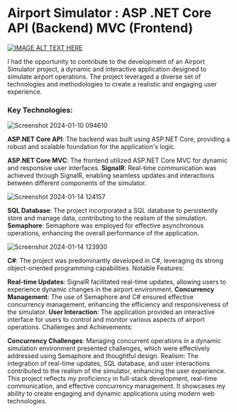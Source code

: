 # Airport Simulator : ASP .NET Core API (Backend) MVC (Frontend)

[![IMAGE ALT TEXT HERE](https://img.youtube.com/vi/JEfMKsV3QGQ/0.jpg)](https://www.youtube.com/watch?v=JEfMKsV3QGQ)

I had the opportunity to contribute to the development of an Airport Simulator project, a dynamic and interactive application designed to simulate airport operations. The project leveraged a diverse set of technologies and methodologies to create a realistic and engaging user experience.
### Key Technologies:

![Screenshot 2024-01-10 094610](https://github.com/brachaer/AirportSimulatorASP/assets/145331020/23ae8180-e0e4-4113-be8b-fcad624fc799)

**ASP.NET Core API**: The backend was built using ASP.NET Core, providing a robust and scalable foundation for the application's logic.

**ASP.NET Core MVC**: The frontend utilized ASP.NET Core MVC for dynamic and responsive user interfaces.
**SignalR**: Real-time communication was achieved through SignalR, enabling seamless updates and interactions between different components of the simulator.

![Screenshot 2024-01-14 124157](https://github.com/brachaer/AirportSimulatorASP/assets/145331020/2b8dbfb3-5561-4fba-b909-7779f1671060)

**SQL Database**: The project incorporated a SQL database to persistently store and manage data, contributing to the realism of the simulation.
**Semaphore**: Semaphore was employed for effective asynchronous operations, enhancing the overall performance of the application.

![Screenshot 2024-01-14 123930](https://github.com/brachaer/AirportSimulatorASP/assets/145331020/31546b89-8c2f-45b9-8f00-8a37b13de88d)

**C#**: The project was predominantly developed in C#, leveraging its strong object-oriented programming capabilities.
Notable Features:

**Real-time Updates**: SignalR facilitated real-time updates, allowing users to experience dynamic changes in the airport environment.
**Concurrency Management**: The use of Semaphore and C# ensured effective concurrency management, enhancing the efficiency and responsiveness of the simulator.
**User Interaction**: The application provided an interactive interface for users to control and monitor various aspects of airport operations.
Challenges and Achievements:

**Concurrency Challenges**: Managing concurrent operations in a dynamic simulation environment presented challenges, which were effectively addressed using Semaphore and thoughtful design.
Realism: The integration of real-time updates, SQL database, and user interactions contributed to the realism of the simulator, enhancing the user experience.
This project reflects my proficiency in full-stack development, real-time communication, and effective concurrency management. It showcases my ability to create engaging and dynamic applications using modern web technologies.

